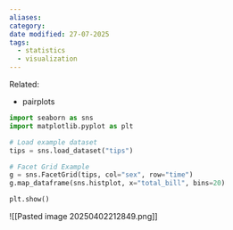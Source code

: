 ```yaml
---
aliases: 
category: 
date modified: 27-07-2025
tags:
  - statistics
  - visualization
---
```

Related:
- pairplots

```python
import seaborn as sns
import matplotlib.pyplot as plt

# Load example dataset
tips = sns.load_dataset("tips")

# Facet Grid Example
g = sns.FacetGrid(tips, col="sex", row="time")
g.map_dataframe(sns.histplot, x="total_bill", bins=20)

plt.show()
```

![[Pasted image 20250402212849.png]]